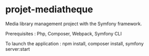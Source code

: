 # projet-mediatheque

Media library management project with the Symfony framework. 

Prerequisites : Php, Composer, Webpack, Symfony CLI

To launch the application : npm install, composer install, symfony server:start
